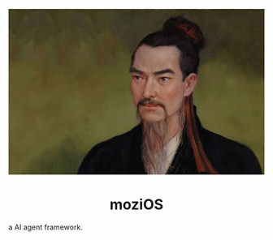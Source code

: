 ![moziOS](https://github.com/0xhappyboy/moziOS/blob/main/resources/banner.jpg "moziOS")

<center> <h1>moziOS</h1> </center>
a AI agent framework.
